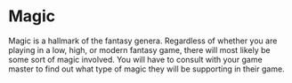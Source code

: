 # Magic

Magic is a hallmark of the fantasy genera. Regardless of whether you are playing in a low, high, or modern fantasy game, there will most likely be some sort of magic involved. You will have to consult with your game master to find out what type of magic they will be supporting in their game.

